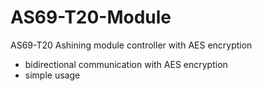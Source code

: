 # AS69-T20-Module
AS69-T20 Ashining module controller with AES encryption

- bidirectional communication with AES encryption
- simple usage
